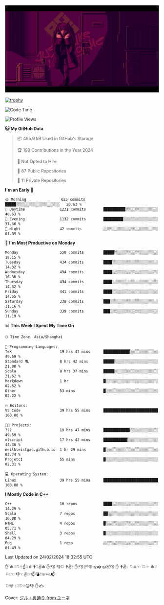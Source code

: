![](imgs/main.png)

[![trophy](https://github-profile-trophy.vercel.app/?username=NeilKleistGao&theme=dracula)](https://github.com/ryo-ma/github-profile-trophy)

<!--START_SECTION:waka-->
![Code Time](http://img.shields.io/badge/Code%20Time-672%20hrs%2041%20mins-blue)

![Profile Views](http://img.shields.io/badge/Profile%20Views-0-blue)

**🐱 My GitHub Data** 

> 📦 495.9 kB Used in GitHub's Storage 
 > 
> 🏆 198 Contributions in the Year 2024
 > 
> 🚫 Not Opted to Hire
 > 
> 📜 87 Public Repositories 
 > 
> 🔑 11 Private Repositories 
 > 
**I'm an Early 🐤** 

```text
🌞 Morning                625 commits         █████░░░░░░░░░░░░░░░░░░░░   20.63 % 
🌆 Daytime                1231 commits        ██████████░░░░░░░░░░░░░░░   40.63 % 
🌃 Evening                1132 commits        █████████░░░░░░░░░░░░░░░░   37.36 % 
🌙 Night                  42 commits          ░░░░░░░░░░░░░░░░░░░░░░░░░   01.39 % 
```
📅 **I'm Most Productive on Monday** 

```text
Monday                   550 commits         █████░░░░░░░░░░░░░░░░░░░░   18.15 % 
Tuesday                  434 commits         ████░░░░░░░░░░░░░░░░░░░░░   14.32 % 
Wednesday                494 commits         ████░░░░░░░░░░░░░░░░░░░░░   16.30 % 
Thursday                 434 commits         ████░░░░░░░░░░░░░░░░░░░░░   14.32 % 
Friday                   441 commits         ████░░░░░░░░░░░░░░░░░░░░░   14.55 % 
Saturday                 338 commits         ███░░░░░░░░░░░░░░░░░░░░░░   11.16 % 
Sunday                   339 commits         ███░░░░░░░░░░░░░░░░░░░░░░   11.19 % 
```


📊 **This Week I Spent My Time On** 

```text
🕑︎ Time Zone: Asia/Shanghai

💬 Programming Languages: 
TeX                      19 hrs 47 mins      ████████████░░░░░░░░░░░░░   49.59 % 
Standard ML              8 hrs 42 mins       █████░░░░░░░░░░░░░░░░░░░░   21.80 % 
Scala                    8 hrs 37 mins       █████░░░░░░░░░░░░░░░░░░░░   21.62 % 
Markdown                 1 hr                █░░░░░░░░░░░░░░░░░░░░░░░░   02.52 % 
Other                    53 mins             █░░░░░░░░░░░░░░░░░░░░░░░░   02.22 % 

🔥 Editors: 
VS Code                  39 hrs 55 mins      █████████████████████████   100.00 % 

🐱‍💻 Projects: 
???                      19 hrs 47 mins      ████████████░░░░░░░░░░░░░   49.59 % 
mlscript                 17 hrs 42 mins      ███████████░░░░░░░░░░░░░░   44.36 % 
neilkleistgao.github.io  1 hr 29 mins        █░░░░░░░░░░░░░░░░░░░░░░░░   03.74 % 
ProjetcI                 55 mins             █░░░░░░░░░░░░░░░░░░░░░░░░   02.31 % 

💻 Operating System: 
Linux                    39 hrs 55 mins      █████████████████████████   100.00 % 
```

**I Mostly Code in C++** 

```text
C++                      10 repos            ████░░░░░░░░░░░░░░░░░░░░░   14.29 % 
Scala                    7 repos             ██░░░░░░░░░░░░░░░░░░░░░░░   10.00 % 
HTML                     4 repos             █░░░░░░░░░░░░░░░░░░░░░░░░   05.71 % 
Shell                    3 repos             █░░░░░░░░░░░░░░░░░░░░░░░░   04.29 % 
Pug                      1 repo              ░░░░░░░░░░░░░░░░░░░░░░░░░   01.43 % 
```




 Last Updated on 24/02/2024 18:32:55 UTC
<!--END_SECTION:waka-->

✋ ❄☟⚐🕆☝☟❄ 🕈☟✌❄ ✋🕯👎 👎⚐ 🕈✌💧 ✋🕯👎 🏱☼☜❄☜☠👎 ✋ 🕈✌💧 ⚐☠☜ ⚐☞ ❄☟⚐💧☜ 👎☜✌☞📫💣🕆❄☜💧📬

⚐☼ 💧☟⚐🕆☹👎 ✋✍

Cover: [ジル・裏通り from ユーネ](https://www.pixiv.net/artworks/62127066)

